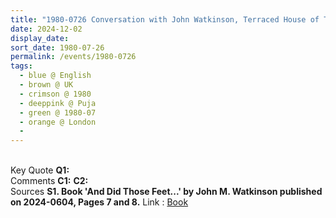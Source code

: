 ```yaml
---
title: "1980-0726 Conversation with John Watkinson, Terraced House of Tony (Cooley) Paniotou, Great Cambridge Road, Einfield, London, UK"
date: 2024-12-02
display_date: 
sort_date: 1980-07-26
permalink: /events/1980-0726
tags:
  - blue @ English
  - brown @ UK
  - crimson @ 1980
  - deeppink @ Puja
  - green @ 1980-07
  - orange @ London
  - 
---
```


<br>

<wave-list>
  <list-title color="DarkSeaGreen" width="55">Key Quote</list-title>
  <list-item color="BlanchedAlmond" width="280"><b>Q1:</b> <i></i></list-item>
</wave-list>

<br>

<wave-list>
  <list-title color="DarkSeaGreen" width="55">Comments</list-title>
  <list-item color="BlanchedAlmond" width="280"><b>C1:</b> </list-item>
  <list-item color="Lavender" width="280"><b>C2:</b> </list-item>
</wave-list>

<br>

<wave-list>
  <list-title color="DarkSeaGreen" width="40">Sources</list-title>
  <list-item color="BlanchedAlmond"  width="280"><b>S1. Book 'And Did Those Feet...' by John M. Watkinson published on 2024-0604, Pages 7 and 8.</b> Link : <a href="https://www.amazon.com/Did-Those-Feet-J-Watkinson-ebook/dp/B0D674N5QV">Book</a></list-item>
</wave-list>